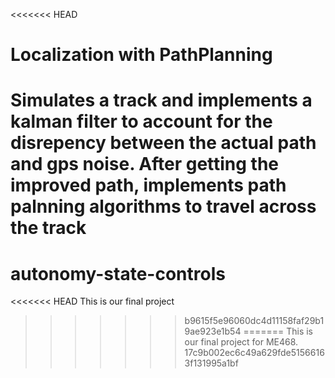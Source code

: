 <<<<<<< HEAD
# Localization with PathPlanning

Simulates a track and implements a kalman filter to account for the disrepency between the actual path and gps noise. After getting the improved path, implements path palnning algorithms to travel across the track
=======
# autonomy-state-controls
<<<<<<< HEAD
This is our final project
>>>>>>> b9615f5e96060dc4d11158faf29b19ae923e1b54
=======
This is our final project for ME468. 
>>>>>>> 17c9b002ec6c49a629fde51566163f131995a1bf
